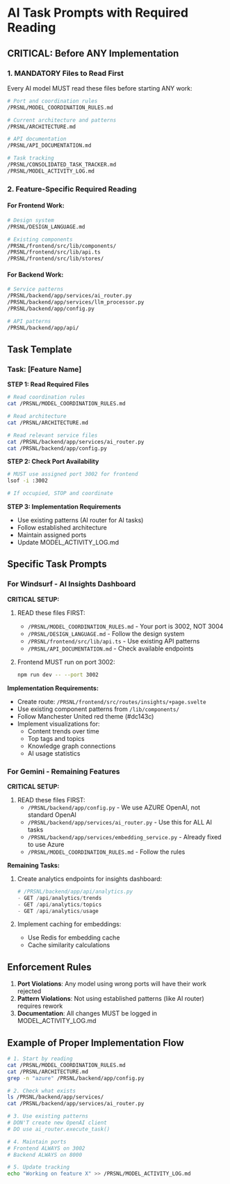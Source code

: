# AI Task Prompts with Required Reading

## CRITICAL: Before ANY Implementation

### 1. MANDATORY Files to Read First
Every AI model MUST read these files before starting ANY work:

```bash
# Port and coordination rules
/PRSNL/MODEL_COORDINATION_RULES.md

# Current architecture and patterns
/PRSNL/ARCHITECTURE.md

# API documentation
/PRSNL/API_DOCUMENTATION.md

# Task tracking
/PRSNL/CONSOLIDATED_TASK_TRACKER.md
/PRSNL/MODEL_ACTIVITY_LOG.md
```

### 2. Feature-Specific Required Reading

#### For Frontend Work:
```bash
# Design system
/PRSNL/DESIGN_LANGUAGE.md

# Existing components
/PRSNL/frontend/src/lib/components/
/PRSNL/frontend/src/lib/api.ts
/PRSNL/frontend/src/lib/stores/
```

#### For Backend Work:
```bash
# Service patterns
/PRSNL/backend/app/services/ai_router.py
/PRSNL/backend/app/services/llm_processor.py
/PRSNL/backend/app/config.py

# API patterns
/PRSNL/backend/app/api/
```

## Task Template

### Task: [Feature Name]

**STEP 1: Read Required Files**
```bash
# Read coordination rules
cat /PRSNL/MODEL_COORDINATION_RULES.md

# Read architecture
cat /PRSNL/ARCHITECTURE.md

# Read relevant service files
cat /PRSNL/backend/app/services/ai_router.py
cat /PRSNL/backend/app/config.py
```

**STEP 2: Check Port Availability**
```bash
# MUST use assigned port 3002 for frontend
lsof -i :3002

# If occupied, STOP and coordinate
```

**STEP 3: Implementation Requirements**
- Use existing patterns (AI router for AI tasks)
- Follow established architecture
- Maintain assigned ports
- Update MODEL_ACTIVITY_LOG.md

## Specific Task Prompts

### For Windsurf - AI Insights Dashboard

**CRITICAL SETUP:**
1. READ these files FIRST:
   - `/PRSNL/MODEL_COORDINATION_RULES.md` - Your port is 3002, NOT 3004
   - `/PRSNL/DESIGN_LANGUAGE.md` - Follow the design system
   - `/PRSNL/frontend/src/lib/api.ts` - Use existing API patterns
   - `/PRSNL/API_DOCUMENTATION.md` - Check available endpoints

2. Frontend MUST run on port 3002:
   ```bash
   npm run dev -- --port 3002
   ```

**Implementation Requirements:**
- Create route: `/PRSNL/frontend/src/routes/insights/+page.svelte`
- Use existing component patterns from `/lib/components/`
- Follow Manchester United red theme (#dc143c)
- Implement visualizations for:
  - Content trends over time
  - Top tags and topics
  - Knowledge graph connections
  - AI usage statistics

### For Gemini - Remaining Features

**CRITICAL SETUP:**
1. READ these files FIRST:
   - `/PRSNL/backend/app/config.py` - We use AZURE OpenAI, not standard OpenAI
   - `/PRSNL/backend/app/services/ai_router.py` - Use this for ALL AI tasks
   - `/PRSNL/backend/app/services/embedding_service.py` - Already fixed to use Azure
   - `/PRSNL/MODEL_COORDINATION_RULES.md` - Follow the rules

**Remaining Tasks:**
1. Create analytics endpoints for insights dashboard:
   ```python
   # /PRSNL/backend/app/api/analytics.py
   - GET /api/analytics/trends
   - GET /api/analytics/topics
   - GET /api/analytics/usage
   ```

2. Implement caching for embeddings:
   - Use Redis for embedding cache
   - Cache similarity calculations

## Enforcement Rules

1. **Port Violations**: Any model using wrong ports will have their work rejected
2. **Pattern Violations**: Not using established patterns (like AI router) requires rework
3. **Documentation**: All changes MUST be logged in MODEL_ACTIVITY_LOG.md

## Example of Proper Implementation Flow

```bash
# 1. Start by reading
cat /PRSNL/MODEL_COORDINATION_RULES.md
cat /PRSNL/ARCHITECTURE.md
grep -n "azure" /PRSNL/backend/app/config.py

# 2. Check what exists
ls /PRSNL/backend/app/services/
cat /PRSNL/backend/app/services/ai_router.py

# 3. Use existing patterns
# DON'T create new OpenAI client
# DO use ai_router.execute_task()

# 4. Maintain ports
# Frontend ALWAYS on 3002
# Backend ALWAYS on 8000

# 5. Update tracking
echo "Working on feature X" >> /PRSNL/MODEL_ACTIVITY_LOG.md
```